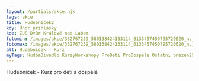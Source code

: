 ```yaml
---
layout: /partials/akce.njk
tags: akce
title: Hudebníček2
kdy: Únor přihlášky
kde: ZUS Dvůr Králové nad Labem
fotomin: /images/akce/332767259_580138424133114_6133457450795720620_n.jpg
fotomax: /images/akce/332767259_580138424133114_6133457450795720620_n.jpg
alt: Hudebníček - Kurz
myTags: HudbaDivadlo KurzyWorkshopy ProDeti ProDospele Ostatni brezen2023
---
```

H﻿udebníček  - Kurz pro děti a dospělé